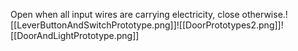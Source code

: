 Open when all input wires are carrying electricity, close otherwise.![[LeverButtonAndSwitchPrototype.png]]![[DoorPrototypes2.png]]![[DoorAndLightPrototype.png]]